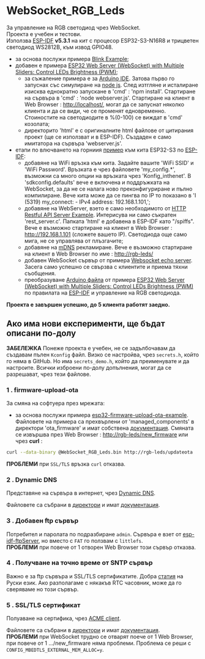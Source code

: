 # WebSocket_RGB_Leds

За управление на RGB светодиод чрез WebSocket.  
Проекта е учебен и тестови.  
Използва [ESP-IDF](https://docs.espressif.com/projects/esp-idf/en/latest/esp32/get-started/index.html) **v5.3.1** на кит с процесор ESP32-S3-N16R8 и трицветен светодиод WS2812B, към извод GPIO48.

- за основа послужи примера [Blink Example](https://github.com/espressif/esp-idf/tree/master/examples/get-started/blink);
- добавен е примера [ESP32 Web Server (WebSocket) with Multiple Sliders: Control LEDs Brightness (PWM)](https://randomnerdtutorials.com/esp32-web-server-websocket-sliders/);
  - за съжаление примера е за [Arduino IDE](https://www.arduino.cc/). Затова първо го запуснах със симулиране на [node js](https://nodejs.org/en/download). След изтгляне и исталиране изисква еднократно запускане в 'cmd' : 'npm install'. Стартиране на сървъра в 'cmd' : 'node webserver.js'. Стартиране на клиент в Web Browser : <http://localhost/>, могат да се запуснат няколко клиента и да се види, че се променят едновременно. Стоиностите на светодиодите в %(0-100) се виждат в 'cmd' козолата;
  - директорито 'html' е с оригиналните html файлове от цитирания проект (ще се използват и в ESP-IDF). Създаден е само имитатора на сървъра 'webserver.js'.
- етапи по влючването на горниия [пример](https://randomnerdtutorials.com/esp32-web-server-websocket-sliders/) към кита ESP32-S3 по [ESP-IDF](https://docs.espressif.com/projects/esp-idf/en/latest/esp32/get-started/index.html):
  - добавяне на WiFi връзка към кита. Задайте вашите 'WiFi SSID' и 'WiFi Password'. Връзката е чрез файловете 'my_config.*', възможни са много опции на връзката чрез 'Konfig_inthenet'. В 'sdkconfig.defaults' вече е включена и поддръжката на WebSocket, за да не се налага ново преконфигуриране и пълно компилиране. Вече кита може да се пингва по IP то показано в 'I (5319) my_connect: - IPv4 address: 192.168.1.101,';
  - добавяне на WebServer, взетo е само необходимото от [HTTP Restful API Server Example](https://github.com/espressif/esp-idf/tree/master/examples/protocols/http_server/restful_server). Интерисува ни само съкратен 'rest_server.c'. Папката 'html' е добавена в ESP-IDF като "/spiffs". Вече е възможно стартиране на клиент в Web Browser : <http://192.168.1.101> (сложете вашето IP). Светодиода още само мига, не се управлява от плъзгачите;
  - добавяне на [mDNS](https://components.espressif.com/components/espressif/mdns/versions/1.8.0) рекламиране.  Вече е възможно стартиране на клиент в Web Browser по име : <http://rgb-leds/>
  - добавен WebSocket сървър от примера [Websocket echo server](https://github.com/espressif/esp-idf/tree/master/examples/protocols/http_server/ws_echo_server). Засега само успешно се свързва с клиентите и приема тяхни съобщения.
  - преобразуване [Arduino файла](https://raw.githubusercontent.com/RuiSantosdotme/Random-Nerd-Tutorials/master/Projects/ESP32/ESP32_Multiple_Sliders_Web_Server/ESP32_Multiple_Sliders_Web_Server.ino) от примера [ESP32 Web Server (WebSocket) with Multiple Sliders: Control LEDs Brightness (PWM)](https://randomnerdtutorials.com/esp32-web-server-websocket-sliders/) по правилата на [ESP-IDF](https://docs.espressif.com/projects/esp-idf/en/latest/esp32/get-started/index.html) и управление на RGB светодиода.  

**Проекта е завършен успешно, до 5 клиента работят заедно.**  

## Ако има нови експерименти, ще бъдат описани по-долу

**ЗАБЕЛЕЖКА** Понеже проекта е учебен, не се задълбочавам да създавам пълен `Kconfig` файл. Визко се настройва, чрез `secrets.h`, който го няма в GitHub. Но има `secrets_demo.h`, който да преименувате и да настроите. Всички изброени по-долу допълнения, могат да се разрешават, чрез тези файлове.

### 1 . firmware-upload-ota

За смяна на софтуера през мрежата:

- за основа послужи примера [esp32-firmware-upload-ota-example](https://github.com/uqfus/esp32-wifi-provision-care/tree/main/examples/esp32-firmware-upload-ota-example). Файловете на примера са прехвърлени от 'managed_components' в директори 'ota_firmware' и имат собствена [документация](main/ota_firmware/README.md). Смяната се извършва през Web Browser : <http://rgb-leds/new_firmware> или чрез **curl** :

```bash
curl --data-binary @WebSocket_RGB_Leds.bin http://rgb-leds/updateota
```

**ПРОБЛЕМИ** при `SSL/TLS` връзка `curl` отказва.

### 2 . Dynamic DNS

Представяне на сървъра в интернет, чрез [Dynamic DNS](https://en.wikipedia.org/wiki/Dynamic_DNS).

Файловете са събрани в [директори](/main/ddns_acme/) и имат [документация](/main/ddns_acme/README.md#представяне-на-сървъра-в-интернет-чрез-dynamic).

### 3 . Добавен ftp сървър

Потребител и паролата по подразбиране `admin`. Сървъра е взет от [esp-idf-ftpServer](https://github.com/nopnop2002/esp-idf-ftpServer), но вместо с `FAT` го ползвам с `littlefs`.  
**ПРОБЛЕМИ** при повече от 1 отворен Web Browser този сървър отказва.

### 4 . Получване на точно време от SNTP сървър

Важно е за ftp сървъра и SSL/TLS сертификатите. Добра [статия](https://kotyara12.ru/iot/esp-time/) на Руски език. Ако разполагаме с някакъв RTC часовник, може да го сверяваме но този сървър.

### 5 . SSL/TLS сертификат

Полуаване на сертифика, чрез [ACME client](https://letsencrypt.org/docs/client-options/).

Файловете са събрани в [директори](/main/ddns_acme/) и имат [документация](/main/ddns_acme/README.md#получаване-на-ssltls-сертификат-от-lets-encrypt-чрез-acme-клиент).  
**ПРОБЛЕМИ** при WebSocket трудно се отварят поече от 1 Web Browser, при повече от 1 .../new_firmware няма проблеми. Проблема се реши с `CONFIG_MBEDTLS_EXTERNAL_MEM_ALLOC=y`.

